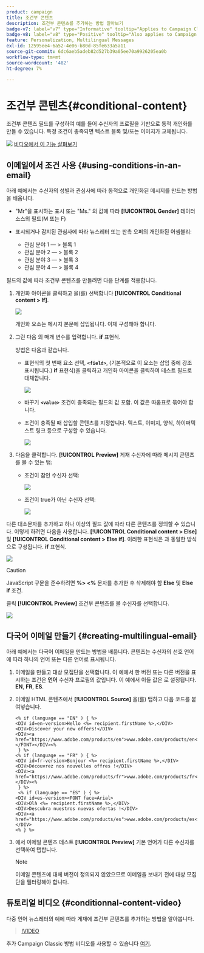 ```yaml
---
product: campaign
title: 조건부 콘텐츠
description: 조건부 콘텐츠를 추가하는 방법 알아보기
badge-v7: label="v7" type="Informative" tooltip="Applies to Campaign Classic v7"
badge-v8: label="v8" type="Positive" tooltip="Also applies to Campaign v8"
feature: Personalization, Multilingual Messages
exl-id: 12595ee4-6a52-4e06-b80d-85fe633a5a11
source-git-commit: 6dc6aeb5adeb82d527b39a05ee70a9926205ea0b
workflow-type: tm+mt
source-wordcount: '482'
ht-degree: 7%

---
```


# 조건부 콘텐츠{#conditional-content}



조건부 콘텐츠 필드를 구성하여 예를 들어 수신자의 프로필을 기반으로 동적 개인화를 만들 수 있습니다. 특정 조건이 충족되면 텍스트 블록 및/또는 이미지가 교체됩니다.

![](assets/do-not-localize/how-to-video.png) [비디오에서 이 기능 살펴보기](#conditionnal-content-video)


## 이메일에서 조건 사용 {#using-conditions-in-an-email}

아래 예에서는 수신자의 성별과 관심사에 따라 동적으로 개인화된 메시지를 만드는 방법을 배웁니다.

* &quot;Mr&quot;을 표시하는 표시 또는 &quot;Ms.&quot; 의 값에 따라 **[!UICONTROL Gender]** 데이터 소스의 필드(M 또는 F)
* 표시되거나 감지된 관심사에 따라 뉴스레터 또는 판촉 오퍼의 개인화된 어셈블리:

   * 관심 분야 1 — > 블록 1
   * 관심 분야 2 — > 블록 2
   * 관심 분야 3 — > 블록 3
   * 관심 분야 4 — > 블록 4

필드의 값에 따라 조건부 콘텐츠를 만들려면 다음 단계를 적용합니다.

1. 개인화 아이콘을 클릭하고 을(를) 선택합니다 **[!UICONTROL Conditional content > If]**.

   ![](assets/s_ncs_user_conditional_content02.png)

   개인화 요소는 메시지 본문에 삽입됩니다. 이제 구성해야 합니다.

1. 그런 다음 의 매개 변수를 입력합니다. **if** 표현식.

   방법은 다음과 같습니다.

   * 표현식의 첫 번째 요소 선택, **`<field>`**, (기본적으로 이 요소는 삽입 중에 강조 표시됩니다.) **if** 표현식)을 클릭하고 개인화 아이콘을 클릭하여 테스트 필드로 대체합니다.

      ![](assets/s_ncs_user_conditional_content03.png)

   * 바꾸기 **`<value>`** 조건이 충족되는 필드의 값 포함. 이 값은 따옴표로 묶어야 합니다.
   * 조건이 충족될 때 삽입할 콘텐츠를 지정합니다. 텍스트, 이미지, 양식, 하이퍼텍스트 링크 등으로 구성할 수 있습니다.

      ![](assets/s_ncs_user_conditional_content04.png)

1. 다음을 클릭합니다. **[!UICONTROL Preview]** 게재 수신자에 따라 메시지 콘텐츠를 볼 수 있는 탭:

   * 조건이 참인 수신자 선택:

      ![](assets/s_ncs_user_conditional_content05.png)

   * 조건이 true가 아닌 수신자 선택:

      ![](assets/s_ncs_user_conditional_content06.png)

다른 대소문자를 추가하고 하나 이상의 필드 값에 따라 다른 콘텐츠를 정의할 수 있습니다. 이렇게 하려면 다음을 사용합니다. **[!UICONTROL Conditional content > Else]** 및 **[!UICONTROL Conditional content > Else if]**. 이러한 표현식은 과 동일한 방식으로 구성됩니다. **if** 표현식.

![](assets/s_ncs_user_conditional_content07.png)

>[!CAUTION]
>
>JavaScript 구문을 준수하려면 **%> &lt;%** 문자를 추가한 후 삭제해야 함 **Else** 및 **Else if** 조건.

클릭 **[!UICONTROL Preview]** 조건부 콘텐츠를 볼 수신자를 선택합니다.

![](assets/s_ncs_user_conditional_content08.png)

## 다국어 이메일 만들기 {#creating-multilingual-email}

아래 예에서는 다국어 이메일을 만드는 방법을 배웁니다. 콘텐츠는 수신자의 선호 언어에 따라 하나의 언어 또는 다른 언어로 표시됩니다.

1. 이메일을 만들고 대상 모집단을 선택합니다. 이 예에서 한 버전 또는 다른 버전을 표시하는 조건은 **언어** 수신자 프로필의 값입니다. 이 예에서 이들 값은 로 설정됩니다. **EN**, **FR**, **ES**.
1. 이메일 HTML 콘텐츠에서 **[!UICONTROL Source]** 을(를) 탭하고 다음 코드를 붙여넣습니다.

   ```
   <% if (language == "EN" ) { %>
   <DIV id=en-version>Hello <%= recipient.firstName %>,</DIV>
   <DIV>Discover your new offers!</DIV>
   <DIV><a href="https://www.adobe.com/products/en">www.adobe.com/products/en</A></FONT></DIV><%
    } %>
   <% if (language == "FR" ) { %>
   <DIV id=fr-version>Bonjour <%= recipient.firstName %>,</DIV>
   <DIV>Découvrez nos nouvelles offres !</DIV>
   <DIV><a href="https://www.adobe.com/products/fr">www.adobe.com/products/fr</A></DIV><%
    } %>
    <% if (language == "ES" ) { %>
   <DIV id=es-version><FONT face=Arial>
   <DIV>Olà <%= recipient.firstName %>,</DIV>
   <DIV>Descubra nuestros nuevas ofertas !</DIV>
   <DIV><a href="https://www.adobe.com/products/es">www.adobe.com/products/es</A></DIV>
   <% } %>
   ```

1. 에서 이메일 콘텐츠 테스트 **[!UICONTROL Preview]** 기본 언어가 다른 수신자를 선택하여 탭합니다.

   >[!NOTE]
   >
   >이메일 콘텐츠에 대체 버전이 정의되지 않았으므로 이메일을 보내기 전에 대상 모집단을 필터링해야 합니다.

## 튜토리얼 비디오 {#conditionnal-content-video}

다중 언어 뉴스레터의 예에 따라 게재에 조건부 콘텐츠를 추가하는 방법을 알아봅니다.

>[!VIDEO](https://video.tv.adobe.com/v/24926?quality=12)

추가 Campaign Classic 방법 비디오를 사용할 수 있습니다 [여기](https://experienceleague.adobe.com/docs/campaign-classic-learn/tutorials/overview.html?lang=ko).
